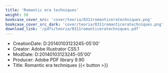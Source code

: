 ```yaml
---
title: 'Romantic era techniques'
weight: 50
bookcase_cover_src: 'cover/teoria/0311romanticeratechniques.png'
bookcase_cover_src_dark: 'cover/teoria/0311romanticeratechniques.png'
download_link: '/pdfs/teoria/0311romanticeratechniques.pdf'
---
```


- CreationDate: D:20140103123245-05'00'
- Creator: Adobe Illustrator CS5.1
- ModDate: D:20140103123245-05'00'
- Producer: Adobe PDF library 9.90
- Title: Romantic era techniques
{{< button >}}
